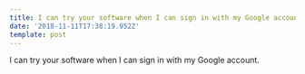 ```yaml
---
title: I can try your software when I can sign in with my Google account.
date: '2018-11-11T17:38:19.952Z'
template: post
---
```

I can try your software when I can sign in with my Google account.
